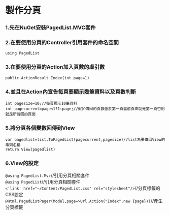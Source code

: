 # 製作分頁
<h3>1.先在NuGet安裝PagedList.MVC套件</h3>
<h3>2.在要使用分頁的Controller引用套件的命名空間</h3>
<code>using PagedList</code>
<h3>3.在要使用分頁的Action加入頁數的虛引數</h3>
<code>public ActionResult Index(int page=1)</code>
<h3>4.並且在Action內宣告每頁要顯示幾筆資料以及頁數判斷</h3>
<code>int pagesize=10;//每頁顯示10筆資料</code><br/>
<code>int pagecurrent=page<1?1:page;//假如傳回的頁數低於第一頁當前頁面就是第一頁否則就是所傳回的頁面</code><br/>
<h3>5.將分頁各個變數回傳到View</h3>
<code>var pagedlist=list.ToPagedList(pagecurrent,pagesize)//list為要傳回View的串列名稱</code><br/>
<code>return View(pagedlist)</code>
<h3>6.View的設定</h3>
<code>@using PagedList.Mvc</code>//引用分頁相關套件<br/>
<code>@using PagedList</code>//引用分頁相關套件<br/>
<code><'link' href="~/Content/PagedList.css" rel="stylesheet"/></code>//分頁標籤的CSS設定<br/>
<code>@Html.PagedListPager(Model,page=>Url.Action("Index",new {page}))</code>//產生分頁標籤
